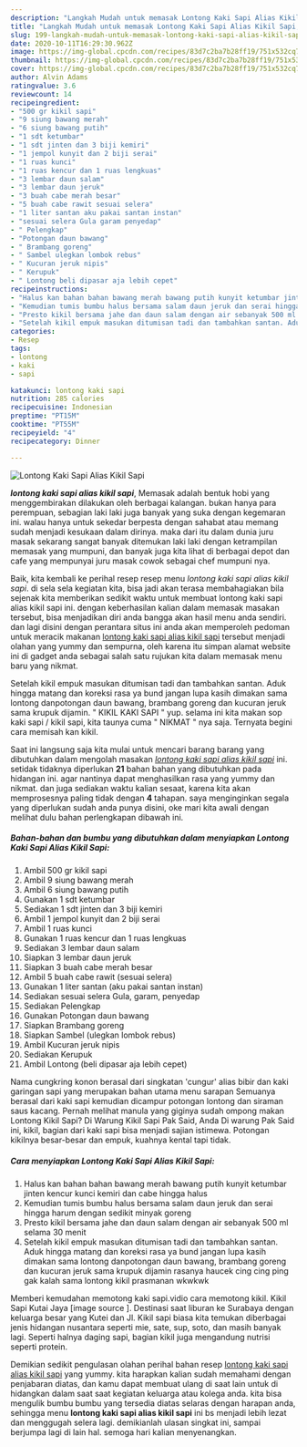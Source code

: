 ```yaml
---
description: "Langkah Mudah untuk memasak Lontong Kaki Sapi Alias Kikil Sapi, Menggugah Selera"
title: "Langkah Mudah untuk memasak Lontong Kaki Sapi Alias Kikil Sapi, Menggugah Selera"
slug: 199-langkah-mudah-untuk-memasak-lontong-kaki-sapi-alias-kikil-sapi-menggugah-selera
date: 2020-10-11T16:29:30.962Z
image: https://img-global.cpcdn.com/recipes/83d7c2ba7b28ff19/751x532cq70/lontong-kaki-sapi-alias-kikil-sapi-foto-resep-utama.jpg
thumbnail: https://img-global.cpcdn.com/recipes/83d7c2ba7b28ff19/751x532cq70/lontong-kaki-sapi-alias-kikil-sapi-foto-resep-utama.jpg
cover: https://img-global.cpcdn.com/recipes/83d7c2ba7b28ff19/751x532cq70/lontong-kaki-sapi-alias-kikil-sapi-foto-resep-utama.jpg
author: Alvin Adams
ratingvalue: 3.6
reviewcount: 14
recipeingredient:
- "500 gr kikil sapi"
- "9 siung bawang merah"
- "6 siung bawang putih"
- "1 sdt ketumbar"
- "1 sdt jinten dan 3 biji kemiri"
- "1 jempol kunyit dan 2 biji serai"
- "1 ruas kunci"
- "1 ruas kencur dan 1 ruas lengkuas"
- "3 lembar daun salam"
- "3 lembar daun jeruk"
- "3 buah cabe merah besar"
- "5 buah cabe rawit sesuai selera"
- "1 liter santan aku pakai santan instan"
- "sesuai selera Gula garam penyedap"
- " Pelengkap"
- "Potongan daun bawang"
- " Brambang goreng"
- " Sambel ulegkan lombok rebus"
- " Kucuran jeruk nipis"
- " Kerupuk"
- " Lontong beli dipasar aja lebih cepet"
recipeinstructions:
- "Halus kan bahan bahan bawang merah bawang putih kunyit ketumbar jinten kencur kunci kemiri dan cabe hingga halus"
- "Kemudian tumis bumbu halus bersama salam daun jeruk dan serai hingga harum dengan sedikit minyak goreng"
- "Presto kikil bersama jahe dan daun salam dengan air sebanyak 500 ml selama 30 menit"
- "Setelah kikil empuk masukan ditumisan tadi dan tambahkan santan. Aduk hingga matang dan koreksi rasa ya bund jangan lupa kasih dimakan sama lontong danpotongan daun bawang, brambang goreng dan kucuran jeruk sama krupuk dijamin rasanya haucek cing cing ping gak kalah sama lontong kikil prasmanan wkwkwk"
categories:
- Resep
tags:
- lontong
- kaki
- sapi

katakunci: lontong kaki sapi 
nutrition: 285 calories
recipecuisine: Indonesian
preptime: "PT15M"
cooktime: "PT55M"
recipeyield: "4"
recipecategory: Dinner

---
```



![Lontong Kaki Sapi Alias Kikil Sapi](https://img-global.cpcdn.com/recipes/83d7c2ba7b28ff19/751x532cq70/lontong-kaki-sapi-alias-kikil-sapi-foto-resep-utama.jpg)

<b><i>lontong kaki sapi alias kikil sapi</i></b>, Memasak adalah bentuk hobi yang menggembirakan dilakukan oleh berbagai kalangan. bukan hanya para perempuan, sebagian laki laki juga banyak yang suka dengan kegemaran ini. walau hanya untuk sekedar berpesta dengan sahabat atau memang sudah menjadi kesukaan dalam dirinya. maka dari itu dalam dunia juru masak sekarang sangat banyak ditemukan laki laki dengan ketrampilan memasak yang mumpuni, dan banyak juga kita lihat di berbagai depot dan cafe yang mempunyai juru masak cowok sebagai chef mumpuni nya.

Baik, kita kembali ke perihal resep resep menu <i>lontong kaki sapi alias kikil sapi</i>. di sela sela kegiatan kita, bisa jadi akan terasa membahagiakan bila sejenak kita memberikan sedikit waktu untuk membuat lontong kaki sapi alias kikil sapi ini. dengan keberhasilan kalian dalam memasak masakan tersebut, bisa menjadikan diri anda bangga akan hasil menu anda sendiri. dan lagi disini dengan perantara situs ini anda akan memperoleh pedoman untuk meracik makanan <u>lontong kaki sapi alias kikil sapi</u> tersebut menjadi olahan yang yummy dan sempurna, oleh karena itu simpan alamat website ini di gadget anda sebagai salah satu rujukan kita dalam memasak menu baru yang nikmat.

Setelah kikil empuk masukan ditumisan tadi dan tambahkan santan. Aduk hingga matang dan koreksi rasa ya bund jangan lupa kasih dimakan sama lontong danpotongan daun bawang, brambang goreng dan kucuran jeruk sama krupuk dijamin. &#34; KIKIL KAKI SAPI &#34; yup. selama ini kita makan sop kaki sapi / kikil sapi, kita taunya cuma &#34; NIKMAT &#34; nya saja. Ternyata begini cara memisah kan kikil.


Saat ini langsung saja kita mulai untuk mencari barang barang yang dibutuhkan dalam mengolah masakan <u><i>lontong kaki sapi alias kikil sapi</i></u> ini. setidak tidaknya diperlukan <b>21</b> bahan bahan yang dibutuhkan pada hidangan ini. agar nantinya dapat menghasilkan rasa yang yummy dan nikmat. dan juga sediakan waktu kalian sesaat, karena kita akan memprosesnya paling tidak dengan <b>4</b> tahapan. saya menginginkan segala yang diperlukan sudah anda punya disini, oke mari kita awali dengan melihat dulu bahan perlengkapan dibawah ini.

<!--inarticleads1-->

##### Bahan-bahan dan bumbu yang dibutuhkan dalam menyiapkan Lontong Kaki Sapi Alias Kikil Sapi:

1. Ambil 500 gr kikil sapi
1. Ambil 9 siung bawang merah
1. Ambil 6 siung bawang putih
1. Gunakan 1 sdt ketumbar
1. Sediakan 1 sdt jinten dan 3 biji kemiri
1. Ambil 1 jempol kunyit dan 2 biji serai
1. Ambil 1 ruas kunci
1. Gunakan 1 ruas kencur dan 1 ruas lengkuas
1. Sediakan 3 lembar daun salam
1. Siapkan 3 lembar daun jeruk
1. Siapkan 3 buah cabe merah besar
1. Ambil 5 buah cabe rawit (sesuai selera)
1. Gunakan 1 liter santan (aku pakai santan instan)
1. Sediakan sesuai selera Gula, garam, penyedap
1. Sediakan  Pelengkap
1. Gunakan Potongan daun bawang
1. Siapkan  Brambang goreng
1. Siapkan  Sambel (ulegkan lombok rebus)
1. Ambil  Kucuran jeruk nipis
1. Sediakan  Kerupuk
1. Ambil  Lontong (beli dipasar aja lebih cepet)


Nama cungkring konon berasal dari singkatan &#39;cungur&#39; alias bibir dan kaki garingan sapi yang merupakan bahan utama menu sarapan Semuanya berasal dari kaki sapi kemudian dicampur potongan lontong dan siraman saus kacang. Pernah melihat manula yang giginya sudah ompong makan Lontong Kikil Sapi? Di Warung Kikil Sapi Pak Said, Anda Di warung Pak Said ini, kikil, bagian dari kaki sapi bisa menjadi sajian istimewa. Potongan kikilnya besar-besar dan empuk, kuahnya kental tapi tidak. 

<!--inarticleads2-->

##### Cara menyiapkan Lontong Kaki Sapi Alias Kikil Sapi:

1. Halus kan bahan bahan bawang merah bawang putih kunyit ketumbar jinten kencur kunci kemiri dan cabe hingga halus
1. Kemudian tumis bumbu halus bersama salam daun jeruk dan serai hingga harum dengan sedikit minyak goreng
1. Presto kikil bersama jahe dan daun salam dengan air sebanyak 500 ml selama 30 menit
1. Setelah kikil empuk masukan ditumisan tadi dan tambahkan santan. Aduk hingga matang dan koreksi rasa ya bund jangan lupa kasih dimakan sama lontong danpotongan daun bawang, brambang goreng dan kucuran jeruk sama krupuk dijamin rasanya haucek cing cing ping gak kalah sama lontong kikil prasmanan wkwkwk


Memberi kemudahan memotong kaki sapi.vidio cara memotong kikil. Kikil Sapi Kutai Jaya [image source ]. Destinasi saat liburan ke Surabaya dengan keluarga besar yang Kutei dan Jl. Kikil sapi biasa kita temukan diberbagai jenis hidangan nusantara seperti mie, sate, sup, soto, dan masih banyak lagi. Seperti halnya daging sapi, bagian kikil juga mengandung nutrisi seperti protein. 

Demikian sedikit pengulasan olahan perihal bahan resep <u>lontong kaki sapi alias kikil sapi</u> yang yummy. kita harapkan kalian sudah memahami dengan penjabaran diatas, dan kamu dapat membuat ulang di saat lain untuk di hidangkan dalam saat saat kegiatan keluarga atau kolega anda. kita bisa mengulik bumbu bumbu yang tersedia diatas selaras dengan harapan anda, sehingga menu <b>lontong kaki sapi alias kikil sapi</b> ini bs menjadi lebih lezat dan menggugah selera lagi. demikianlah ulasan singkat ini, sampai berjumpa lagi di lain hal. semoga hari kalian menyenangkan.
